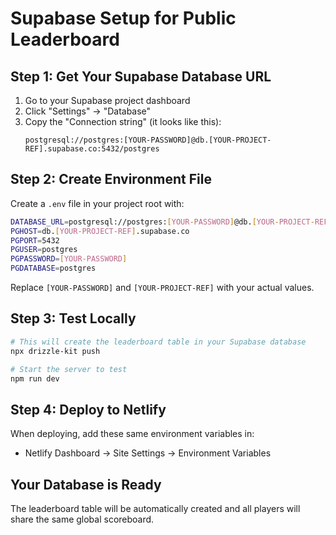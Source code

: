 # Supabase Setup for Public Leaderboard

## Step 1: Get Your Supabase Database URL
1. Go to your Supabase project dashboard
2. Click "Settings" → "Database"
3. Copy the "Connection string" (it looks like this):
   ```
   postgresql://postgres:[YOUR-PASSWORD]@db.[YOUR-PROJECT-REF].supabase.co:5432/postgres
   ```

## Step 2: Create Environment File
Create a `.env` file in your project root with:

```bash
DATABASE_URL=postgresql://postgres:[YOUR-PASSWORD]@db.[YOUR-PROJECT-REF].supabase.co:5432/postgres
PGHOST=db.[YOUR-PROJECT-REF].supabase.co
PGPORT=5432
PGUSER=postgres
PGPASSWORD=[YOUR-PASSWORD]
PGDATABASE=postgres
```

Replace `[YOUR-PASSWORD]` and `[YOUR-PROJECT-REF]` with your actual values.

## Step 3: Test Locally
```bash
# This will create the leaderboard table in your Supabase database
npx drizzle-kit push

# Start the server to test
npm run dev
```

## Step 4: Deploy to Netlify
When deploying, add these same environment variables in:
- Netlify Dashboard → Site Settings → Environment Variables

## Your Database is Ready
The leaderboard table will be automatically created and all players will share the same global scoreboard.